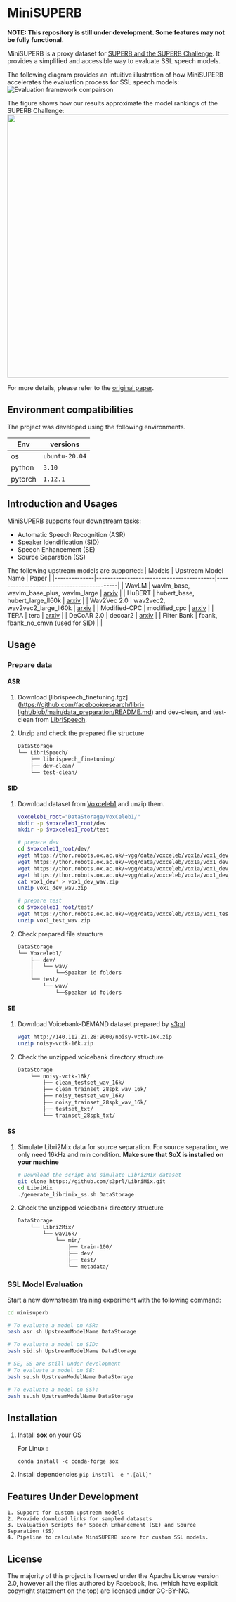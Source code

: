 # MiniSUPERB
 **NOTE: This repository is still under development. Some features may not be fully functional.**

MiniSUPERB is a proxy dataset for [SUPERB and the SUPERB Challenge](https://superbbenchmark.org/). It provides a simplified and accessible way to evaluate SSL speech models.

The following diagram provides an intuitive illustration of how MiniSUPERB accelerates the evaluation process for SSL speech models:
![Evaluation framework compairson](static/diagram.png)

The figure shows how our results approximate the model rankings of the SUPERB Challenge:
<img src="static/score.png" width="600">

For more details, please refer to the [original paper](https://arxiv.org/abs/2305.19011).

## Environment compatibilities

The project was developed using the following environments.

| Env | versions |
| --- | --- |
| os  | `ubuntu-20.04` |
| python | `3.10` |
| pytorch | `1.12.1` |

## Introduction and Usages

MiniSUPERB supports four downstream tasks:
- Automatic Speech Recognition (ASR)
- Speaker Idendification (SID)
- Speech Enhancement (SE)
- Source Separation (SS)

The following upstream models are supported:
| Models       | Upstream Model Name                      | Paper                                     |
|--------------|------------------------------------------|-------------------------------------------|
| WavLM        | wavlm_base, wavlm_base_plus, wavlm_large | [arxiv](https://arxiv.org/abs/2110.13900) |
| HuBERT       | hubert_base, hubert_large_ll60k          | [arxiv](https://arxiv.org/abs/2106.07447) |
| Wav2Vec 2.0  | wav2vec2, wav2vec2_large_ll60k           | [arxiv](https://arxiv.org/abs/2006.11477) |
| Modified-CPC | modified_cpc                             | [arxiv](https://arxiv.org/abs/2002.02848) |
| TERA         | tera                                     | [arxiv](https://arxiv.org/abs/2007.06028) |
| DeCoAR 2.0   | decoar2                                  | [arxiv](https://arxiv.org/abs/2012.06659) |
| Filter Bank  | fbank, fbank_no_cmvn (used for SID)      |                                           |

## Usage
### Prepare data
#### ASR

1. Download [librispeech_finetuning.tgz] (https://github.com/facebookresearch/libri-light/blob/main/data_preparation/README.md) and dev-clean, and test-clean from [LibriSpeech](https://www.openslr.org/12).

2. Unzip and check the prepared file structure
    ```bash
    DataStorage
    └── LibriSpeech/
        ├── librispeech_finetuning/
        ├── dev-clean/
        └── test-clean/
    ```

#### SID
1. Download dataset from [Voxceleb1](https://www.robots.ox.ac.uk/~vgg/data/voxceleb/vox1.html) and unzip them.
    ```bash
    voxceleb1_root="DataStorage/VoxCeleb1/"
    mkdir -p $voxceleb1_root/dev
    mkdir -p $voxceleb1_root/test

    # prepare dev
    cd $voxceleb1_root/dev/
    wget https://thor.robots.ox.ac.uk/~vgg/data/voxceleb/vox1a/vox1_dev_wav_partaa
    wget https://thor.robots.ox.ac.uk/~vgg/data/voxceleb/vox1a/vox1_dev_wav_partab
    wget https://thor.robots.ox.ac.uk/~vgg/data/voxceleb/vox1a/vox1_dev_wav_partac
    wget https://thor.robots.ox.ac.uk/~vgg/data/voxceleb/vox1a/vox1_dev_wav_partad
    cat vox1_dev* > vox1_dev_wav.zip
    unzip vox1_dev_wav.zip

    # prepare test
    cd $voxceleb1_root/test/
    wget https://thor.robots.ox.ac.uk/~vgg/data/voxceleb/vox1a/vox1_test_wav.zip
    unzip vox1_test_wav.zip
    ```
2. Check prepared file structure
    ```bash
    DataStorage
    └── Voxceleb1/
        ├── dev/
        │   └── wav/
        │       └──Speaker id folders
        └── test/
            └── wav/
                └──Speaker id folders
    ```
#### SE
1. Download Voicebank-DEMAND dataset prepared by [s3prl](https://github.com/s3prl/s3prl) 
    ```bash
    wget http://140.112.21.28:9000/noisy-vctk-16k.zip
    unzip noisy-vctk-16k.zip
    ```

2. Check the unzipped voicebank directory structure

    ```bash
    DataStorage
        └── noisy-vctk-16k/
            ├── clean_testset_wav_16k/
            ├── clean_trainset_28spk_wav_16k/
            ├── noisy_testset_wav_16k/
            ├── noisy_trainset_28spk_wav_16k/
            ├── testset_txt/
            └── trainset_28spk_txt/
    ```
#### SS
1. Simulate Libri2Mix data for source separation. For source separation, we only need 16kHz and min condition. 
**Make sure that SoX is installed on your machine** 

    ```bash
    # Download the script and simulate Libri2Mix dataset
    git clone https://github.com/s3prl/LibriMix.git
    cd LibriMix 
    ./generate_librimix_ss.sh DataStorage
    ```
2. Check the unzipped voicebank directory structure
    ```bash
    DataStorage
        └── Libri2Mix/
            └── wav16k/
                └── min/
                    ├── train-100/
                    ├── dev/
                    ├── test/
                    └── metadata/
    ```

### SSL Model Evaluation
Start a new downstream training experiment with the following command:

```bash
cd minisuperb

# To evaluate a model on ASR:
bash asr.sh UpstreamModelName DataStorage

# To evaluate a model on SID:
bash sid.sh UpstreamModelName DataStorage

# SE, SS are still under development
# To evaluate a model on SE:
bash se.sh UpstreamModelName DataStorage

# To evaluate a model on SS):
bash ss.sh UpstreamModelName DataStorage
```

## Installation

1. Install **sox** on your OS

    For Linux :
    ```
    conda install -c conda-forge sox
    ```
2. Install dependencies `pip install -e ".[all]"`

## Features Under Development

    1. Support for custom upstream models 
    2. Provide download links for sampled datasets
    3. Evaluation Scripts for Speech Enhancement (SE) and Source Separation (SS)
    4. Pipeline to calculate MiniSUPERB score for custom SSL models.

## License

The majority of this project is licensed under the Apache License version 2.0, however all the files authored by Facebook, Inc. (which have explicit copyright statement on the top) are licensed under CC-BY-NC.
